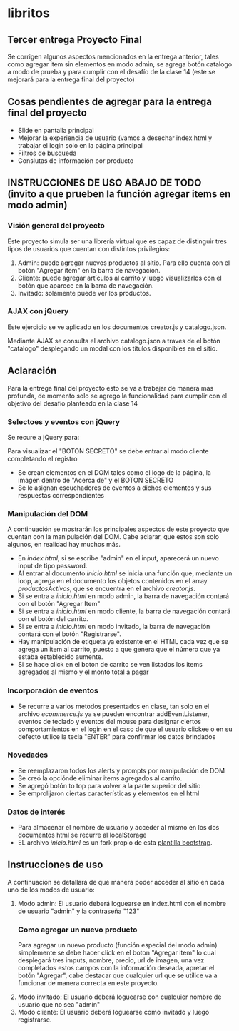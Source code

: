 # libritos

<section class="consigna">
<h2>Tercer entrega Proyecto Final</h2>

<p>Se corrigen algunos aspectos mencionados en la entrega anterior, tales como agregar item sin elementos en modo admin, se agrega botón catalogo a modo de prueba y para cumplir con el desafío de la clase 14 (este se mejorará para la entrega final del proyecto)</p>

<h2>Cosas pendientes de agregar para la entrega final del proyecto</h2>
<ul>
<li>Slide en pantalla principal</li>
<li>Mejorar la experiencia de usuario (vamos a desechar index.html y trabajar el login solo en la página principal</li>
<li>Filtros de busqueda</li>
<li>Conslutas de información por producto</li>
</ul>

<h1>INSTRUCCIONES DE USO ABAJO DE TODO (invito a que prueben la función agregar items en modo admin)</h1>

</section>


<section class="trabajo">
	<h3>Visión general del proyecto</h3>
	<p>Este proyecto simula ser una librería virtual que es capaz de distinguir tres tipos de usuarios que cuentan con distintos privilegios:</p>
	<ol>
		<li>Admin: puede agregar nuevos productos al sitio. Para ello cuenta con el botón "Agregar item" en la barra de navegación.</li>
		<li>Cliente: puede agregar artículos al carrito y luego visualizarlos con el botón que aparece en la barra de navegación.</li>
		<li>Invitado: solamente puede ver los productos.</li>
</ol>

</section>

<section class="AJAX">
	<h3>AJAX con jQuery</h3>
	<p>Este ejercicio se ve aplicado en los documentos creator.js y catalogo.json.</p>
	<p>Mediante AJAX se consulta el archivo catalogo.json a traves de el botón "catalogo" desplegando un modal con los titulos disponibles en el sitio.</p>
	<h2>Aclaración</h2>
	<p>Para la entrega final del proyecto esto se va a trabajar de manera mas profunda, de momento solo se agrego la funcionalidad para cumplir con el objetivo del desafio planteado en la clase 14</p>
</section>

<section class="selectores_eventos">
	<h3>Selectoes y eventos con jQuery</h3>
	<p>Se recure a jQuery para:</p>
	<p>Para visualizar el "BOTON SECRETO" se debe entrar al modo cliente completando el registro</p>
		<ul>
			<li>Se crean elementos en el DOM tales como el logo de la página, la imagen dentro de "Acerca de" y el BOTON SECRETO</li>
			<li>Se le asignan escuchadores de eventos a dichos elementos y sus respuestas correspondientes</li>
		</ul>
</section>

</section class="DOM">
	<h3>Manipulación del DOM</h3>
	<p>A continuación se mostrarán los principales aspectos de este proyecto que cuentan con la manipulación del DOM. Cabe aclarar, que estos son solo algunos, en realidad hay muchos más.</p>

<ul>
	<li>En <i>index.html</i>, si se escribe "admin" en el input, aparecerá un nuevo input de tipo password.</li>
	<li>Al entrar al documento <i>inicio.html</i> se inicia una función que, mediante un loop, agrega en el documento los objetos contenidos en el array <i>productosActivos</i>, que se encuentra en el archivo <i>creator.js</i>.</li>
	<li>Si se entra a <i>inicio.html</i> en modo admin, la barra de navegación contará con el botón "Agregar Item"</li> 
	<li>Si se entra a <i>inicio.html</i> en modo cliente, la barra de navegación contará con el botón del carrito.</li> 
	<li>Si se entra a <i>inicio.html</i> en modo invitado, la barra de navegación contará con el botón "Registrarse".</li>
	<li>Hay manipulación de etiqueta ya existente en el HTML cada vez que se agrega un item al carrito, puesto a que genera que el número que ya estaba establecido aumente.</li>
	<li>Si se hace click en el boton de carrito se ven listados los items agregados al mismo y el monto total a pagar</li>

</ul>
</section>

</section class="Eventos">
<h3>Incorporación de eventos</h3>

<ul>
	<li>Se recurre a varios metodos presentados en clase, tan solo en el archivo <i>ecommerce.js</i> ya se pueden encontrar addEventListener, eventos de teclado y eventos del mouse para designar ciertos comportamientos en el login en el caso de que el usuario clickee o en su defecto utilice la tecla "ENTER" para confirmar los datos brindados </li>
</ul>

</section>

<section>
	<h3>Novedades</h3>
	<ul>
		<li>Se reemplazaron todos los alerts y prompts por manipulación de DOM</li>
		<li>Se creó la opciónde eliminar items agregados al carrito.</li>
		<li>Se agregó botón to top para volver a la parte superior del sitio</li>
		<li>Se emprolijaron ciertas características y elementos en el html</li>
	</ul>
</section>


<section class="extra">
	<h3>Datos de interés</h3>
	<ul>
		<li>Para almacenar el nombre de usuario y acceder al mismo en los dos documentos html se recurre al localStorage</li>
		<li>EL archivo <i>inicio.html</i> es un fork propio de esta <a href="https://startbootstrap.com/template/shop-homepage">plantilla bootstrap</a>.
</section>

<section id="instrucciones" class="instrucciones">
<h2>Instrucciones de uso</h2>
<p>A continuación se detallará de qué manera poder acceder al sitio en cada uno de los modos de usuario:</p>
<ol><li>Modo admin: El usuario deberá loguearse en index.html con el nombre de usuario "admin" y la contraseña "123"</li>
	<h3>Como agregar un nuevo producto</h3>
	<p>Para agregar un nuevo producto (función especial del modo admin) simplemente se debe hacer click en el boton "Agregar item" lo cual desplegará tres imputs, nombre, precio, url de imagen, una vez completados estos campos con la información deseada, apretar el botón "Agregar", cabe destacar que cualquier url que se utilice va a funcionar de manera correcta en este proyecto.</p>
	<li>Modo invitado: El usuario deberá loguearse con cualquier nombre de usuario que no sea "admin"</li>
	<li>Modo cliente: El usuario deberá loguearse como invitado y luego registrarse.</li>
</section>